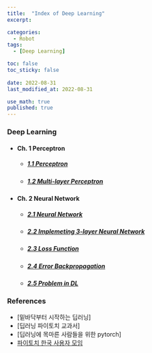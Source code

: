 ```yaml
---
title:  "Index of Deep Learning"
excerpt: 

categories:
  - Robot
tags:
  - [Deep Learning]

toc: false
toc_sticky: false
 
date: 2022-08-31
last_modified_at: 2022-08-31

use_math: true
published: true
---
```


### Deep Learning
- #### Ch. 1 Perceptron
  - ##### [1.1 Perceptron](https://younghwanjoo1608.github.io/robot/dl1.1/)
  - ##### [1.2 Multi-layer Perceptron](https://younghwanjoo1608.github.io/robot/dl1.2/)

- #### Ch. 2 Neural Network
  - ##### [2.1 Neural Network](https://younghwanjoo1608.github.io/robot/dl2.1/)
  - ##### [2.2 Implemeting 3-layer Neural Network](https://younghwanjoo1608.github.io/robot/dl2.2/)
  - ##### [2.3 Loss Function](https://younghwanjoo1608.github.io/robot/dl2.3/)
  - ##### [2.4 Error Backpropagation](https://younghwanjoo1608.github.io/robot/dl2.4/)
  - ##### [2.5 Problem in DL](https://younghwanjoo1608.github.io/robot/dl2.5/)


### References
 - [밑바닥부터 시작하는 딥러닝]
 - [딥러닝 파이토치 교과서]
 - [딥러닝에 목마른 사람들을 위한 pytorch]
 - [파이토치 한국 사용자 모임](https://tutorials.pytorch.kr/)